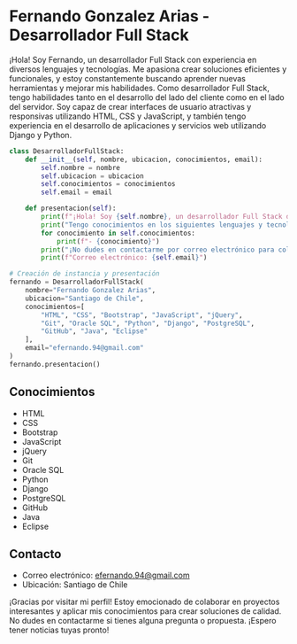 # Fernando Gonzalez Arias - Desarrollador Full Stack

¡Hola! Soy Fernando, un desarrollador Full Stack con experiencia en diversos lenguajes y tecnologías. Me apasiona crear soluciones eficientes y funcionales, y estoy constantemente buscando aprender nuevas herramientas y mejorar mis habilidades. Como desarrollador Full Stack, tengo habilidades tanto en el desarrollo del lado del cliente como en el lado del servidor. Soy capaz de crear interfaces de usuario atractivas y responsivas utilizando HTML, CSS y JavaScript, y también tengo experiencia en el desarrollo de aplicaciones y servicios web utilizando Django y Python.

```python
class DesarrolladorFullStack:
    def __init__(self, nombre, ubicacion, conocimientos, email):
        self.nombre = nombre
        self.ubicacion = ubicacion
        self.conocimientos = conocimientos
        self.email = email

    def presentacion(self):
        print(f"¡Hola! Soy {self.nombre}, un desarrollador Full Stack de {self.ubicacion}.")
        print("Tengo conocimientos en los siguientes lenguajes y tecnologías:")
        for conocimiento in self.conocimientos:
            print(f"- {conocimiento}")
        print("¡No dudes en contactarme por correo electrónico para colaboraciones o proyectos interesantes!")
        print(f"Correo electrónico: {self.email}")

# Creación de instancia y presentación
fernando = DesarrolladorFullStack(
    nombre="Fernando Gonzalez Arias",
    ubicacion="Santiago de Chile",
    conocimientos=[
        "HTML", "CSS", "Bootstrap", "JavaScript", "jQuery",
        "Git", "Oracle SQL", "Python", "Django", "PostgreSQL",
        "GitHub", "Java", "Eclipse"
    ],
    email="efernando.94@gmail.com"
)
fernando.presentacion()
```

## Conocimientos

- HTML
- CSS
- Bootstrap
- JavaScript
- jQuery
- Git
- Oracle SQL
- Python
- Django
- PostgreSQL
- GitHub
- Java
- Eclipse

## Contacto

- Correo electrónico: efernando.94@gmail.com
- Ubicación: Santiago de Chile

¡Gracias por visitar mi perfil! Estoy emocionado de colaborar en proyectos interesantes y aplicar mis conocimientos para crear soluciones de calidad. No dudes en contactarme si tienes alguna pregunta o propuesta. ¡Espero tener noticias tuyas pronto!

<!-- Agrega iconos aquí según tus preferencias para hacerlo más interactivo y llamativo -->


